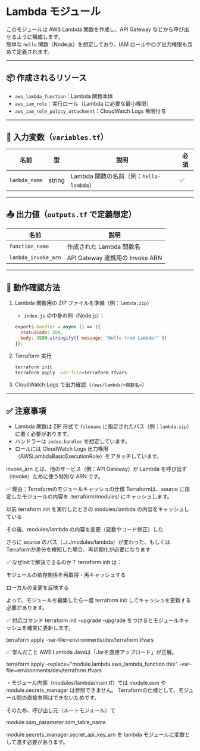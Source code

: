 # Lambda モジュール

このモジュールは AWS Lambda 関数を作成し、API Gateway などから呼び出せるように構成します。  
簡単な `hello` 関数（Node.js）を想定しており、IAM ロールやログ出力権限も含めて定義されます。

---

## 📦 作成されるリソース

- `aws_lambda_function`：Lambda 関数本体
- `aws_iam_role`：実行ロール（Lambda に必要な最小権限）
- `aws_iam_role_policy_attachment`：CloudWatch Logs 権限付与

---

## 🔧 入力変数（`variables.tf`）

| 名前         | 型     | 説明                                      | 必須 |
|--------------|--------|-------------------------------------------|------|
| `lambda_name`| string | Lambda 関数の名前（例：`hello-lambda`）   | ✅   |

---

## 📤 出力値（`outputs.tf` で定義想定）

| 名前               | 説明                          |
|--------------------|-------------------------------|
| `function_name`     | 作成された Lambda 関数名        |
| `lambda_invoke_arn` | API Gateway 連携用の Invoke ARN |

---

## 🧪 動作確認方法

1. Lambda 関数用の ZIP ファイルを準備（例：`lambda.zip`）
    - `index.js` の中身の例（Node.js）：

    ```js
    exports.handler = async () => ({
      statusCode: 200,
      body: JSON.stringify({ message: "Hello from Lambda!" })
    });
    ```

2. Terraform 実行

    ```bash
    terraform init
    terraform apply -var-file=terraform.tfvars
    ```

3. CloudWatch Logs で出力確認（`/aws/lambda/<関数名>`）

---

## ✅ 注意事項

- Lambda 関数は ZIP 形式で `filename` に指定されたパス（例：`lambda.zip`）に置く必要があります。
- ハンドラーは `index.handler` を想定しています。
- ロールには CloudWatch Logs 出力権限（AWSLambdaBasicExecutionRole）をアタッチしています。



invoke_arn とは、他のサービス（例：API Gateway）が Lambda を呼び出す（invoke）ために使う特別な ARN です。


✅ 理由：Terraformのモジュールキャッシュの仕様
Terraformは、source に指定したモジュールの内容を .terraform/modules/ にキャッシュします。

以前 terraform init を実行したときの modules/lambda の内容をキャッシュしている

その後、modules/lambda の内容を変更（変数やコード修正）した

さらに source のパス（../../modules/lambda）が変わった、もしくは
Terraformが差分を検知した場合、再初期化が必要になります

✅ なぜinitで解決できるのか？
terraform init は：

モジュールの依存関係を再取得・再キャッシュする

ローカルの変更を反映する

よって、モジュールを編集したら一度 terraform init してキャッシュを更新する必要があります。

✅ 対応コマンド
terraform init -upgrade
-upgrade をつけるとモジュールキャッシュを確実に更新します。

  terraform apply -var-file=environments/dev/terraform.tfvars

  
✅ 学んだこと
AWS Lambda Javaは「Jarを直接アップロード」が正解。

terraform apply -replace="module.lambda.aws_lambda_function.this" -var-file=environments/dev/terraform.tfvars

・モジュール内部（modules/lambda/main.tf）では module.ssm や module.secrets_manager は参照できません。
Terraformの仕様として、モジュール間の直接参照はできないためです。

そのため、呼び出し元（ルートモジュール）で

module.ssm_parameter.ssm_table_name

module.secrets_manager.secret_api_key_arn
を lambda モジュールに変数として渡す必要があります。


